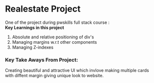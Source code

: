 # Realestate Project     <br>
One of the project during pwskills full stack course : <br>
**Key Learnings in this project**
1. Absolute and relative positioning of div's <br>
2. Managing margins w.r.t other components <br>
3. Managing Z-indexes<br>

### Key Take Aways From Project: <br>
Creating beautiful and attractive UI which invlove making multiple cards with diffent margin giving unique look to website.
